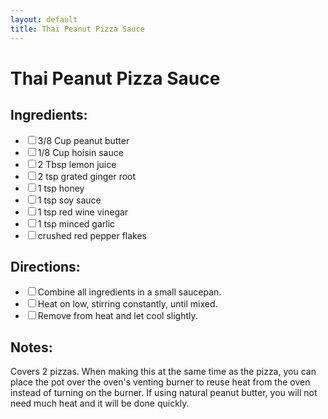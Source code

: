 ```yaml
---
layout: default
title: Thai Peanut Pizza Sauce
---
```


# Thai Peanut Pizza Sauce

<div class="ingredients">
<h2>Ingredients:</h2>
<ul class="ingredient-list">
<li><label><input type="checkbox">3/8 Cup peanut butter</label></li>
<li><label><input type="checkbox">1/8 Cup hoisin sauce</label></li>
<li><label><input type="checkbox">2 Tbsp lemon juice</label></li>
<li><label><input type="checkbox">2 tsp grated ginger root</label></li>
<li><label><input type="checkbox">1 tsp honey</label></li>
<li><label><input type="checkbox">1 tsp soy sauce</label></li>
<li><label><input type="checkbox">1 tsp red wine vinegar</label></li>
<li><label><input type="checkbox">1 tsp minced garlic</label></li>
<li><label><input type="checkbox">crushed red pepper flakes</label></li>
</ul>
</div>

<div class="directions">
<h2>Directions:</h2>
<ul class="direction-list">
<li><label><input type="checkbox">Combine all ingredients in a small saucepan.</label></li>
<li><label><input type="checkbox">Heat on low, stirring constantly, until mixed.</label></li>
<li><label><input type="checkbox">Remove from heat and let cool slightly.</label></li>
</ul>
</div>
<div class="notes">
<h2>Notes:</h2>
Covers 2 pizzas.
When making this at the same time as the pizza, you can place the pot over the oven's venting burner to reuse heat from the oven instead of turning on the burner.
If using natural peanut butter, you will not need much heat and it will be done quickly.
</div>
